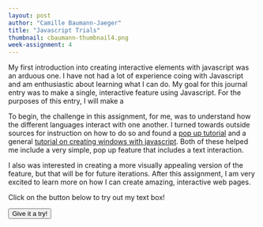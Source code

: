```yaml
---
layout: post
author: "Camille Baumann-Jaeger"
title: "Javascript Trials"
thumbnail: cbaumann-thumbnail4.png
week-assignment: 4
---
```


My first introduction into creating interactive elements with javascript was an arduous one. I have not had a lot of experience coing with Javascript and am enthusiastic about learning what I can do. My goal for this journal entry was to make a single, interactive feature using Javascript. For the purposes of this entry, I will make a 

To begin, the challenge in this assignment, for me, was to understand how the different languages interact with one another. I turned towards outside sources for instruction on how to do so and found a [pop up tutorial](https://www.w3schools.com/howto/howto_js_popup.asp) and a general [tutorial on creating windows with javascript](https://www.w3schools.com/js/js_popup.asp). Both of these helped me include a very simple, pop up feature that includes a text interaction. 

I also was interested in creating a more visually appealing version of the feature, but that will be for future iterations. After this assignment, I am very  excited to learn more on how I can create amazing, interactive web pages. 


<html>
<body>

<p> Click on the button below to try out my text box! </p>

<button onclick="myFunction()"> Give it a try! </button>

<p id="demo"></p>

<script>
function myFunction() {
    var color = prompt("Enter your favorite color", "color");
    if (color != null){
        document.getElementById("demo").innerHTML = "Your favorite color is " + color;
    }
}
</script>

</body>
</html>